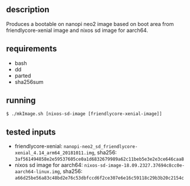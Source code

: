## description
Produces a bootable on nanopi neo2 image based on boot area from
friendlycore-xenial image and nixos sd image for aarch64.

## requirements
- bash
- dd
- parted
- sha256sum

## running
```shell
$ ./mkImage.sh [nixos-sd-image [friendlycore-xenial-image]]
```

## tested inputs
- friendlycore-xenial:
`nanopi-neo2_sd_friendlycore-xenial_4.14_arm64_20181011.img`, sha256: `3af561494858e2e59537605ce0a1d6832679989a62c11beb5e3e2e3ce646caa8`
- nixos sd image for aarch64:
`nixos-sd-image-18.09.2327.37694c8cc0e-aarch64-linux.img`, sha256: `a66d25be56a83c48bd2e76c53dbfccd6f2ce307e6e16c59118c29b3b20c2154c`
